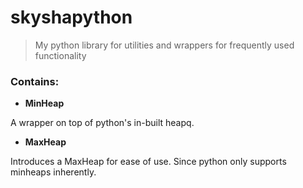 # skyshapython

> My python library for utilities and wrappers for frequently used functionality

### Contains:

- __**MinHeap**__

A wrapper on top of python's in-built heapq.

- __**MaxHeap**__

Introduces a MaxHeap for ease of use. Since python only supports minheaps inherently.

